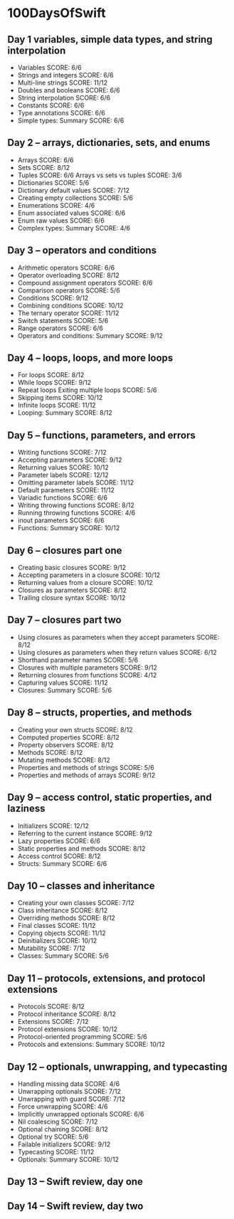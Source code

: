 # 100DaysOfSwift

## Day 1 variables, simple data types, and string interpolation 

- Variables
SCORE: 6/6
- Strings and integers
SCORE: 6/6
- Multi-line strings
SCORE: 11/12
- Doubles and booleans
SCORE: 6/6
- String interpolation
SCORE: 6/6
- Constants
SCORE: 6/6
- Type annotations
SCORE: 6/6
- Simple types: Summary
SCORE: 6/6

## Day 2 – arrays, dictionaries, sets, and enums

- Arrays
SCORE: 6/6
- Sets
SCORE: 8/12
- Tuples
SCORE: 6/6
Arrays vs sets vs tuples
SCORE: 3/6
- Dictionaries
SCORE: 5/6
- Dictionary default values
SCORE: 7/12
- Creating empty collections
SCORE: 5/6
- Enumerations
SCORE: 4/6
- Enum associated values
SCORE: 6/6
- Enum raw values
SCORE: 6/6
- Complex types: Summary
SCORE: 4/6

## Day 3 – operators and conditions

- Arithmetic operators
SCORE: 6/6
- Operator overloading
SCORE: 8/12
- Compound assignment operators
SCORE: 6/6
- Comparison operators
SCORE: 5/6
- Conditions
SCORE: 9/12
- Combining conditions
SCORE: 10/12
- The ternary operator
SCORE: 11/12
- Switch statements
SCORE: 5/6
- Range operators
SCORE: 6/6
- Operators and conditions: Summary
SCORE: 9/12

## Day 4 – loops, loops, and more loops

- For loops
SCORE: 8/12
- While loops
SCORE: 9/12
- Repeat loops
Exiting multiple loops
SCORE: 5/6
- Skipping items
SCORE: 10/12
- Infinite loops
SCORE: 11/12
- Looping: Summary
SCORE: 8/12

## Day 5 – functions, parameters, and errors

- Writing functions
SCORE: 7/12
- Accepting parameters
SCORE: 9/12
- Returning values
SCORE: 10/12
- Parameter labels
SCORE: 12/12
- Omitting parameter labels
SCORE: 11/12
- Default parameters
SCORE: 11/12
- Variadic functions
SCORE: 6/6
- Writing throwing functions
SCORE: 8/12
- Running throwing functions
SCORE: 4/6
- inout parameters
SCORE: 6/6
- Functions: Summary
SCORE: 10/12

## Day 6 – closures part one

- Creating basic closures
SCORE: 9/12
- Accepting parameters in a closure
SCORE: 10/12
- Returning values from a closure
SCORE: 10/12
- Closures as parameters
SCORE: 8/12
- Trailing closure syntax
SCORE: 10/12

## Day 7 – closures part two

- Using closures as parameters when they accept parameters
SCORE: 8/12
- Using closures as parameters when they return values
SCORE: 6/12
- Shorthand parameter names
SCORE: 5/6
- Closures with multiple parameters
SCORE: 9/12
- Returning closures from functions
SCORE: 4/12
- Capturing values
SCORE: 11/12
- Closures: Summary
SCORE: 5/6

## Day 8 – structs, properties, and methods

- Creating your own structs
SCORE: 8/12
- Computed properties
SCORE: 8/12
- Property observers
SCORE: 8/12
- Methods
SCORE: 8/12
- Mutating methods
SCORE: 8/12
- Properties and methods of strings
SCORE: 5/6
- Properties and methods of arrays
SCORE: 9/12

## Day 9 – access control, static properties, and laziness

- Initializers
SCORE: 12/12
- Referring to the current instance
SCORE: 9/12
- Lazy properties
SCORE: 6/6
- Static properties and methods
SCORE: 8/12
- Access control
SCORE: 8/12
- Structs: Summary
SCORE: 6/6

## Day 10 – classes and inheritance

- Creating your own classes
SCORE: 7/12
- Class inheritance
SCORE: 8/12
- Overriding methods
SCORE: 8/12
- Final classes
SCORE: 11/12
- Copying objects
SCORE: 11/12
- Deinitializers
SCORE: 10/12
- Mutability
SCORE: 7/12
- Classes: Summary
SCORE: 5/6

## Day 11 – protocols, extensions, and protocol extensions

- Protocols
SCORE: 8/12
- Protocol inheritance
SCORE: 8/12
- Extensions
SCORE: 7/12
- Protocol extensions
SCORE: 10/12
- Protocol-oriented programming
SCORE: 5/6
- Protocols and extensions: Summary
SCORE: 10/12

## Day 12 – optionals, unwrapping, and typecasting

- Handling missing data
SCORE: 4/6
- Unwrapping optionals
SCORE: 7/12
- Unwrapping with guard
SCORE: 7/12
- Force unwrapping
SCORE: 4/6
- Implicitly unwrapped optionals
SCORE: 6/6
- Nil coalescing
SCORE: 7/12
- Optional chaining
SCORE: 8/12
- Optional try
SCORE: 5/6
- Failable initializers
SCORE: 9/12
- Typecasting
SCORE: 11/12
- Optionals: Summary
SCORE: 10/12

## Day 13 – Swift review, day one

## Day 14 – Swift review, day two
